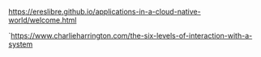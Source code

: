https://ereslibre.github.io/applications-in-a-cloud-native-world/welcome.html

`https://www.charlieharrington.com/the-six-levels-of-interaction-with-a-system